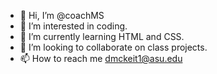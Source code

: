 - 👋 Hi, I’m @coachMS
- 👀 I’m interested in coding.
- 🌱 I’m currently learning HTML and CSS.
- 💞️ I’m looking to collaborate on class projects.
- 📫 How to reach me dmckeit1@asu.edu

<!---
coachMS/coachMS is a ✨ special ✨ repository because its `README.md` (this file) appears on your GitHub profile.
You can click the Preview link to take a look at your changes.
--->
